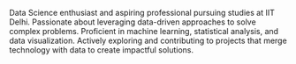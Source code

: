Data Science enthusiast and aspiring professional pursuing studies at IIT Delhi.
Passionate about leveraging data-driven approaches to solve complex problems. 
Proficient in machine learning, statistical analysis, and data visualization. 
Actively exploring and contributing to projects that merge technology with data to create impactful solutions.
